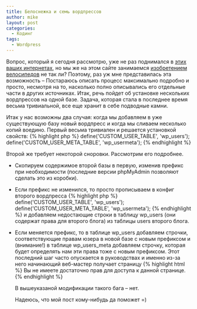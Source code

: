 ```yaml
---
title: Белоснежка и семь вордпрессов
author: mike
layout: post
categories:
  - Кодинг
tags:
  - Wordpress
---
```

Вопрос, который я сегодня рассмотрю, уже не раз поднимался в [этих ваших интернетах](https://www.google.com/search?q=wordpress+multisite), 
но мы же на этом сайте занимаемся [изобретением велосипедов](http://lurkmore.to/%D0%92%D0%B5%D0%BB%D0%BE%D1%81%D0%B8%D0%BF%D0%B5%D0%B4) не так ли? 
Поэтому, раз уж мне представилась эта возможность &#8211; Постараюсь описать процесс максимально подробно и просто, несмотря на то, 
насколько полно описывались его отдельные части в других источниках.
Итак, речь пойдет об установке нескольких вордпрессов на одной базе. Задача, которая стала в последнее время весьма тривиальной, все еще хранит в себе подводные камни.

Итак у нас возможны два случая: когда мы добавляем в уже существующую базу новый вордпресс и когда мы сливаем несколько копий воедино.
Первый весьма тривиален и решается установкой свойств:
{% highlight php %}
    define('CUSTOM_USER_TABLE', 'wp_users');
    define('CUSTOM_USER_META_TABLE', 'wp_usermeta');
{% endhighlight %}

Второй же требует некоторой сноровки. Рассмотрим его подробнее. 

  * Скопируем содержимое второй базы в первую, изменив префикс при необходимости (последние версии phpMyAdmin позволяют сделать это из коробки). 
  * Если префикс не изменился, то просто прописываем в конфиг второго вордпресса
{% highlight php %}
    define('CUSTOM_USER_TABLE', 'wp_users');
    define('CUSTOM_USER_META_TABLE', 'wp_usermeta');
{% endhighlight %}
 и добавляем недостающие строки в таблицу wp_users (они содержат права для второго блога) из таблицы users второго блога. 
  * Если меняется префикс, то в таблице wp\_users добавляем строчки, соответствующие правам юзера в новой базе с новым префиксом и (внимание!) 
в таблице wp\_users_meta добавляем строчку, которая будет определять нам эти права тоже с новым префиксом. 
Этот последний шаг часто опускается в руководствах и именно из-за него начинающий веб-мастер получает страницу
{% highlight html %}
    Вы не имеете достаточно прав для доступа к данной странице. 
{% endhighlight %}

    В вышеуказаной модификации такого бага &#8211; нет.
    
    Надеюсь, что мой пост кому-нибудь да поможет =)
